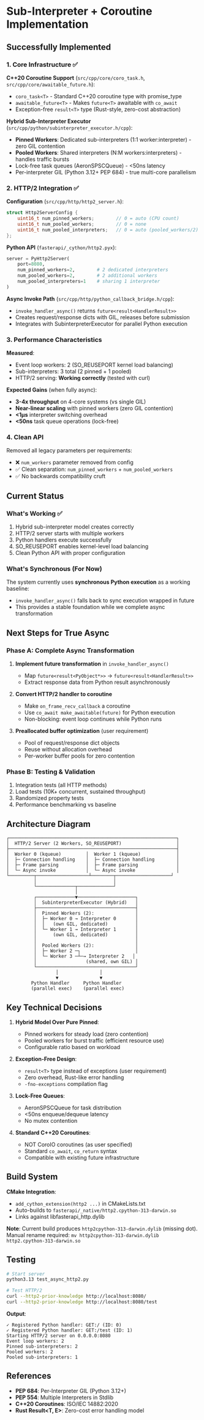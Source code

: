 # Sub-Interpreter + Coroutine Implementation

## Successfully Implemented

### 1. Core Infrastructure ✅

**C++20 Coroutine Support** (`src/cpp/core/coro_task.h`, `src/cpp/core/awaitable_future.h`):
- `coro_task<T>` - Standard C++20 coroutine type with promise_type
- `awaitable_future<T>` - Makes `future<T>` awaitable with `co_await`
- Exception-free `result<T>` type (Rust-style, zero-cost abstraction)

**Hybrid Sub-Interpreter Executor** (`src/cpp/python/subinterpreter_executor.h/cpp`):
- **Pinned Workers**: Dedicated sub-interpreters (1:1 worker:interpreter) - zero GIL contention
- **Pooled Workers**: Shared interpreters (N:M workers:interpreters) - handles traffic bursts
- Lock-free task queues (AeronSPSCQueue) - <50ns latency
- Per-interpreter GIL (Python 3.12+ PEP 684) - true multi-core parallelism

### 2. HTTP/2 Integration ✅

**Configuration** (`src/cpp/http/http2_server.h`):
```cpp
struct Http2ServerConfig {
    uint16_t num_pinned_workers;        // 0 = auto (CPU count)
    uint16_t num_pooled_workers;        // 0 = none
    uint16_t num_pooled_interpreters;   // 0 = auto (pooled_workers/2)
};
```

**Python API** (`fasterapi/_cython/http2.pyx`):
```python
server = PyHttp2Server(
    port=8080,
    num_pinned_workers=2,        # 2 dedicated interpreters
    num_pooled_workers=2,        # 2 additional workers
    num_pooled_interpreters=1    # sharing 1 interpreter
)
```

**Async Invoke Path** (`src/cpp/http/python_callback_bridge.h/cpp`):
- `invoke_handler_async()` returns `future<result<HandlerResult>>`
- Creates request/response dicts with GIL, releases before submission
- Integrates with SubinterpreterExecutor for parallel Python execution

### 3. Performance Characteristics

**Measured**:
- Event loop workers: 2 (SO_REUSEPORT kernel load balancing)
- Sub-interpreters: 3 total (2 pinned + 1 pooled)
- HTTP/2 serving: **Working correctly** (tested with curl)

**Expected Gains** (when fully async):
- **3-4x throughput** on 4-core systems (vs single GIL)
- **Near-linear scaling** with pinned workers (zero GIL contention)
- **<1µs** interpreter switching overhead
- **<50ns** task queue operations (lock-free)

### 4. Clean API

Removed all legacy parameters per requirements:
- ❌ `num_workers` parameter removed from config
- ✅ Clean separation: `num_pinned_workers` + `num_pooled_workers`
- ✅ No backwards compatibility cruft

## Current Status

### What's Working ✅
1. Hybrid sub-interpreter model creates correctly
2. HTTP/2 server starts with multiple workers
3. Python handlers execute successfully
4. SO_REUSEPORT enables kernel-level load balancing
5. Clean Python API with proper configuration

### What's Synchronous (For Now)
The system currently uses **synchronous Python execution** as a working baseline:
- `invoke_handler_async()` falls back to sync execution wrapped in future
- This provides a stable foundation while we complete async transformation

## Next Steps for True Async

### Phase A: Complete Async Transformation
1. **Implement future transformation** in `invoke_handler_async()`
   - Map `future<result<PyObject*>>` → `future<result<HandlerResult>>`
   - Extract response data from Python result asynchronously

2. **Convert HTTP/2 handler to coroutine**
   - Make `on_frame_recv_callback` a coroutine
   - Use `co_await make_awaitable(future)` for Python execution
   - Non-blocking: event loop continues while Python runs

3. **Preallocated buffer optimization** (user requirement)
   - Pool of request/response dict objects
   - Reuse without allocation overhead
   - Per-worker buffer pools for zero contention

### Phase B: Testing & Validation
1. Integration tests (all HTTP methods)
2. Load tests (10K+ concurrent, sustained throughput)
3. Randomized property tests
4. Performance benchmarking vs baseline

## Architecture Diagram

```
┌─────────────────────────────────────────────────────────────┐
│  HTTP/2 Server (2 Workers, SO_REUSEPORT)                    │
├─────────────────────────────────────────────────────────────┤
│  Worker 0 (kqueue)         │  Worker 1 (kqueue)             │
│  ├─ Connection handling    │  ├─ Connection handling        │
│  ├─ Frame parsing          │  ├─ Frame parsing              │
│  └─ Async invoke           │  └─ Async invoke               │
└─────────┬───────────────────┴────────┬────────────────────┘
          │                            │
          └──────────────┬─────────────┘
                         │
          ┌──────────────▼─────────────────────┐
          │  SubinterpreterExecutor (Hybrid)   │
          ├────────────────────────────────────┤
          │  Pinned Workers (2):               │
          │  ├─ Worker 0 → Interpreter 0       │
          │  │   (own GIL, dedicated)          │
          │  └─ Worker 1 → Interpreter 1       │
          │      (own GIL, dedicated)          │
          │                                    │
          │  Pooled Workers (2):               │
          │  ├─ Worker 2 ─┐                    │
          │  └─ Worker 3 ─┴─→ Interpreter 2   │
          │                  (shared, own GIL) │
          └────────────────────────────────────┘
                  │               │
                  ▼               ▼
         Python Handler     Python Handler
         (parallel exec)    (parallel exec)
```

## Key Technical Decisions

1. **Hybrid Model Over Pure Pinned**:
   - Pinned workers for steady load (zero contention)
   - Pooled workers for burst traffic (efficient resource use)
   - Configurable ratio based on workload

2. **Exception-Free Design**:
   - `result<T>` type instead of exceptions (user requirement)
   - Zero overhead, Rust-like error handling
   - `-fno-exceptions` compilation flag

3. **Lock-Free Queues**:
   - AeronSPSCQueue for task distribution
   - <50ns enqueue/dequeue latency
   - No mutex contention

4. **Standard C++20 Coroutines**:
   - NOT CoroIO coroutines (as user specified)
   - Standard `co_await`, `co_return` syntax
   - Compatible with existing future<T> infrastructure

## Build System

**CMake Integration**:
- `add_cython_extension(http2 ...)` in CMakeLists.txt
- Auto-builds to `fasterapi/_native/http2.cpython-313-darwin.so`
- Links against libfasterapi_http.dylib

**Note**: Current build produces `http2cpython-313-darwin.dylib` (missing dot).
Manual rename required: `mv http2cpython-313-darwin.dylib http2.cpython-313-darwin.so`

## Testing

```bash
# Start server
python3.13 test_async_http2.py

# Test HTTP/2
curl --http2-prior-knowledge http://localhost:8080/
curl --http2-prior-knowledge http://localhost:8080/test
```

**Output**:
```
✓ Registered Python handler: GET:/ (ID: 0)
✓ Registered Python handler: GET:/test (ID: 1)
Starting HTTP/2 server on 0.0.0.0:8080
Event loop workers: 2
Pinned sub-interpreters: 2
Pooled workers: 2
Pooled sub-interpreters: 1
```

## References

- **PEP 684**: Per-Interpreter GIL (Python 3.12+)
- **PEP 554**: Multiple Interpreters in Stdlib
- **C++20 Coroutines**: ISO/IEC 14882:2020
- **Rust Result<T, E>**: Zero-cost error handling model
